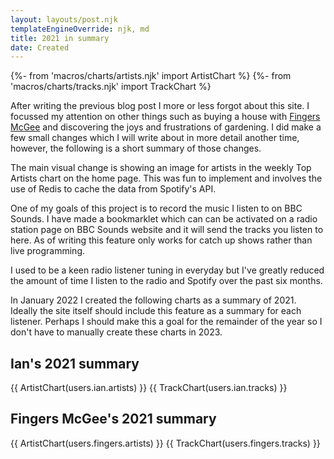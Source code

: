 ```yaml
---
layout: layouts/post.njk
templateEngineOverride: njk, md
title: 2021 in summary
date: Created
---
```


{%- from 'macros/charts/artists.njk' import ArtistChart %}
{%- from 'macros/charts/tracks.njk' import TrackChart %}

After writing the previous blog post I more or less forgot about this site. I focussed my attention on other things such as buying a house with [Fingers McGee](https://www.haveiplayedbowie.today/u/fingersmcgee/diary) and discovering the joys and frustrations of gardening. I did make a few small changes which I will write about in more detail another time, however, the following is a short summary of those changes.

The main visual change is showing an image for artists in the weekly Top Artists chart on the home page. This was fun to implement and involves the use of Redis to cache the data from Spotify's API.

One of my goals of this project is to record the music I listen to on BBC Sounds. I have made a bookmarklet which can can be activated on a radio station page on BBC Sounds website and it will send the tracks you listen to here. As of writing this feature only works for catch up shows rather than live programming.

I used to be a keen radio listener tuning in everyday but I've greatly reduced the amount of time I listen to the radio and Spotify over the past six months.

In January 2022 I created the following charts as a summary of 2021. Ideally the site itself should include this feature as a summary for each listener. Perhaps I should make this a goal for the remainder of the year so I don't have to manually create these charts in 2023.

<div class="breakout charts">
  <h2 class="title">Ian's 2021 summary</h2>
  <div class="charts__container">
    {{ ArtistChart(users.ian.artists) }}
    {{ TrackChart(users.ian.tracks) }}
  </div>
</div>

<div class="breakout charts">
  <h2 class="title">Fingers McGee's 2021 summary</h2>
  <div class="charts__container">
    {{ ArtistChart(users.fingers.artists) }}
    {{ TrackChart(users.fingers.tracks) }}
  </div>
</div>
